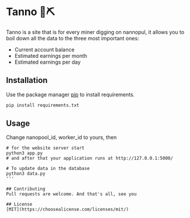 # Tanno  👷⛏️

Tanno is a site that is for every miner digging on nannopul, it allows you to boil down all the data to the three most important ones: 
- Current account balance
- Estimated earnings per month
- Estimated earnings per day

## Installation


Use the package manager [pip](https://pip.pypa.io/en//) to install requirements.
```bash
pip install requirements.txt
```

## Usage

Change nanopool_id, worker_id to yours, then

```python3 
# for the website server start 
python3 app.py
# and after that your application runs at http://127.0.0.1:5000/

# To update data in the database
python3 data.py
'''

## Contributing
Pull requests are welcome. And that's all, see you

## License
[MIT](https://choosealicense.com/licenses/mit/)
